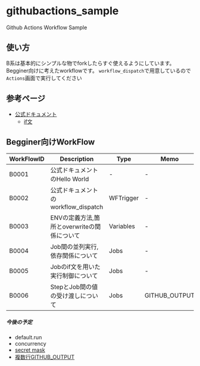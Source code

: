 # githubactions_sample
Github Actions Workflow Sample

## 使い方
B系は基本的にシンプルな物でforkしたらすぐ使えるようにしています。
Begginer向けに考えたworkflowです。
`workflow_dispatch`で用意しているので`Actions`画面で実行してください

## 参考ページ
- [公式ドキュメント](https://docs.github.com/ja/actions)
  - [if文](https://docs.github.com/ja/actions/learn-github-actions/expressions#status-check-functions)

## Begginer向けWorkFlow
| WorkFlowID    | Description | Type | Memo |
| ------------- | -------------------------------------  |-------------|-------------|
| B0001         | 公式ドキュメントのHello World          | -            | -            |
| B0002         | 公式ドキュメントのworkflow_dispatch     | WFTrigger    | -            |
| B0003         | ENVの定義方法,箇所とoverwriteの関係について  | Variables   | -            |
| B0004         | Job間の並列実行,依存関係について | Jobs        | -            |
| B0005         | Jobのif文を用いた実行制御について | Jobs        | -            |
| B0006         | StepとJob間の値の受け渡しについて | Jobs        | GITHUB_OUTPUT            |


##### 今後の予定
- default.run
- concurrency
- [secret mask](https://docs.github.com/ja/actions/using-workflows/workflow-commands-for-github-actions)
- [複数行GITHUB_OUTPUT](https://gotohayato.com/content/558/)